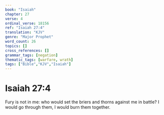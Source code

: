 ```yaml
---
book: "Isaiah"
chapter: 27
verse: 4
ordinal_verse: 18156
ref: "Isaiah 27:4"
translation: "KJV"
genre: "Major Prophet"
word_count: 26
topics: []
cross_references: []
grammar_tags: [negation]
thematic_tags: [warfare, wrath]
tags: ["Bible","KJV","Isaiah"]
---
```


# Isaiah 27:4

Fury is not in me: who would set the briers and thorns against me in battle? I would go through them, I would burn them together.
